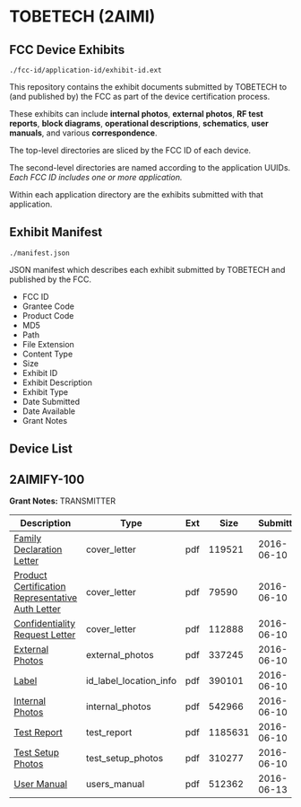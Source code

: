 # TOBETECH (2AIMI)
## FCC Device Exhibits

```
./fcc-id/application-id/exhibit-id.ext
```

This repository contains the exhibit documents submitted by TOBETECH to (and published by) the FCC as part of the device certification process.

These exhibits can include **internal photos**, **external photos**, **RF test reports**, **block diagrams**, **operational descriptions**, **schematics**, **user manuals**, and various **correspondence**.

The top-level directories are sliced by the FCC ID of each device.

The second-level directories are named according to the application UUIDs. *Each FCC ID includes one or more application.*

Within each application directory are the exhibits submitted with that application. 

## Exhibit Manifest

```
./manifest.json
```

JSON manifest which describes each exhibit submitted by TOBETECH and published by the FCC.

- FCC ID
- Grantee Code
- Product Code
- MD5
- Path
- File Extension
- Content Type
- Size
- Exhibit ID
- Exhibit Description
- Exhibit Type
- Date Submitted
- Date Available
- Grant Notes

## Device List
## 2AIMIFY-100
**Grant Notes:** TRANSMITTER

| Description | Type | Ext | Size | Submitted | Available |
| ----------- | ---- | --- | ---- | --------- | --------- |
| [Family Declaration Letter](2AIMIFY-100/9de69859cf00342f929445f621ac9837/3023996.pdf) | cover_letter | pdf | 119521 | 2016-06-10 | 2016-06-10 |
| [Product Certification Representative Auth Letter](2AIMIFY-100/9de69859cf00342f929445f621ac9837/3023997.pdf) | cover_letter | pdf | 79590 | 2016-06-10 | 2016-06-10 |
| [Confidentiality Request Letter](2AIMIFY-100/9de69859cf00342f929445f621ac9837/3023998.pdf) | cover_letter | pdf | 112888 | 2016-06-10 | 2016-06-10 |
| [External Photos](2AIMIFY-100/9de69859cf00342f929445f621ac9837/3024005.pdf) | external_photos | pdf | 337245 | 2016-06-10 | 2016-06-10 |
| [Label](2AIMIFY-100/9de69859cf00342f929445f621ac9837/3024004.pdf) | id_label_location_info | pdf | 390101 | 2016-06-10 | 2016-06-10 |
| [Internal Photos](2AIMIFY-100/9de69859cf00342f929445f621ac9837/3024006.pdf) | internal_photos | pdf | 542966 | 2016-06-10 | 2016-06-10 |
| [Test Report](2AIMIFY-100/9de69859cf00342f929445f621ac9837/3024003.pdf) | test_report | pdf | 1185631 | 2016-06-10 | 2016-06-10 |
| [Test Setup Photos](2AIMIFY-100/9de69859cf00342f929445f621ac9837/3024002.pdf) | test_setup_photos | pdf | 310277 | 2016-06-10 | 2016-06-10 |
| [User Manual](2AIMIFY-100/9de69859cf00342f929445f621ac9837/3025668.pdf) | users_manual | pdf | 512362 | 2016-06-13 | 2016-06-10 |

